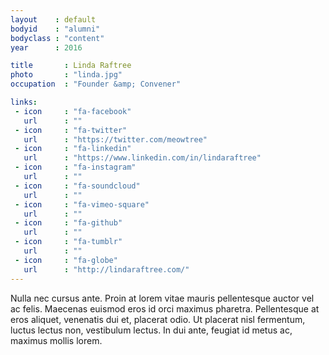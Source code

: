 ```yaml
---
layout    : default
bodyid    : "alumni"
bodyclass : "content"
year      : 2016

title       : Linda Raftree
photo       : "linda.jpg"
occupation  : "Founder &amp; Convener"

links:
 - icon     : "fa-facebook"
   url      : ""
 - icon     : "fa-twitter"
   url      : "https://twitter.com/meowtree"
 - icon     : "fa-linkedin"
   url      : "https://www.linkedin.com/in/lindaraftree"
 - icon     : "fa-instagram"
   url      : ""
 - icon     : "fa-soundcloud"
   url      : ""
 - icon     : "fa-vimeo-square"
   url      : ""
 - icon     : "fa-github"
   url      : ""
 - icon     : "fa-tumblr"
   url      : ""
 - icon     : "fa-globe"
   url      : "http://lindaraftree.com/"
---
```


Nulla nec cursus ante. Proin at lorem vitae mauris pellentesque auctor vel ac felis. Maecenas euismod eros id orci maximus pharetra. Pellentesque at eros aliquet, venenatis dui et, placerat odio. Ut placerat nisl fermentum, luctus lectus non, vestibulum lectus. In dui ante, feugiat id metus ac, maximus mollis lorem.